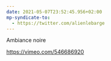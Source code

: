 ```yaml
---
date: 2021-05-07T23:52:45.956+02:00
mp-syndicate-to:
  - https://twitter.com/alienlebarge
---
```

Ambiance noire

https://vimeo.com/546686920
